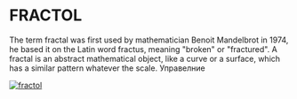 # FRACTOL
The term fractal was first used by mathematician Benoit Mandelbrot in 1974,
he based it on the Latin word fractus, meaning "broken" or "fractured".
A fractal is an abstract mathematical object, like a curve or a surface, which has a similar
pattern whatever the scale.
 Управелние
<!-- -->
<!--<br>-->
<!--<img src = "https://ibb.co/C01cCHN" width="500" height="400"></img>-->
<a href="https://ibb.co/C01cCHN"><img src="https://i.ibb.co/q1ySqrX/fractol.jpg" alt="fractol" border="0" /></a>
